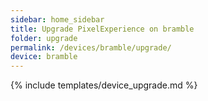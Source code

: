 ```yaml
---
sidebar: home_sidebar
title: Upgrade PixelExperience on bramble
folder: upgrade
permalink: /devices/bramble/upgrade/
device: bramble
---
```

{% include templates/device_upgrade.md %}
